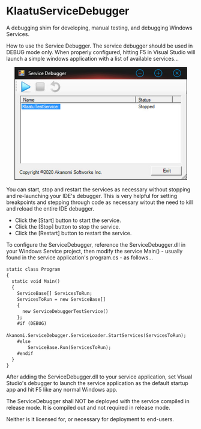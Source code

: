 # KlaatuServiceDebugger
A debugging shim for developing, manual testing, and debugging Windows Services.

How to use the Service Debugger.
The service debugger should be used in DEBUG mode only. When properly configured, hitting F5 in Visual Studio will launch a simple windows application with a list of available services...

<p align="center">
  <img width="460" height="300" src="Documentation/ServiceDebuggerForm.jpg">
</p>

You can start, stop and restart the services as necessary without stopping and re-launching your IDE's debugger. This is very helpful for setting breakpoints and stepping through code as necessary witout the need to kill and reload the entire IDE debugger.

* Click the [Start] button to start the service.
* Click the [Stop] button to stop the service.
* Click the [Restart] button to restart the service.

To configure the ServiceDebugger, reference the ServiceDebugger.dll in your Windows Service project, then modify the service Main() - usually found in the service application's program.cs - as follows...

	static class Program
	{
      static void Main()
      {
        ServiceBase[] ServicesToRun;
		ServicesToRun = new ServiceBase[]
		{
		  new ServiceDebuggerTestService()
		};
		#if (DEBUG)
   	        Akanomi.ServiceDebugger.ServiceLoader.StartServices(ServicesToRun);
        #else
            ServiceBase.Run(ServicesToRun);
        #endif
      }
	}

After adding the ServiceDebugger.dll to your service application, set Visual Studio's debugger to  launch the service application as the default startup app and hit F5 like any normal Windows app.

The ServiceDebugger shall NOT be deployed with the service compiled in release mode. It is compiled out and not required in release mode. 

Neither is it licensed for, or necessary for deployment to end-users.
